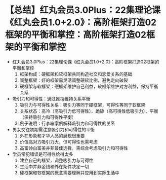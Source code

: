 # 【总结】红丸会员3.0Plus：22集理论课《红丸会员1.0+2.0》：高阶框架打造02框架的平衡和掌控：高阶框架打造02框架的平衡和掌控

-   红丸会员3.0Plus：22集理论课《红丸会员1.0+2.0》：高阶框架打造02框架的平衡和掌控
    1.  框架构成：硬框架和软框架共同构造社交和恋爱关系的基础
    2.  调整框架：好的框架需灵活调整硬软比例，避免走向破裂
    3.  硬框架与软框架：硬框架维护自己利益，软框架维护对方利益，保持平衡关系
-   吸引力和可得性：通过推拉维持关系平衡
    1.  吸引力与可得性关系：吸引力等同于硬框架，可得性等同于软框架
    2.  关系状态：高冷（高吸引力低可得性）、跪舔（高可得性低吸引力）、平衡（保持吸引力和可得性平衡）
    3.  例子说明：行李箱案例解释吸引力和可得性的关系
-   男女交往初期需注意吸引力和可得性的平衡
    1.  外在形象和才华人品的展现很重要
    2.  价值高对方吸引力大，但可得性也需考虑
    3.  高富帅白富美并非最佳选择，需综合考虑吸引力和可得性
-   学员常犯错误是可得性给得太多
    1.  建立自己的框架，调整吸引力与可得性
    2.  生活中并非金钱和外在条件决定一切
    3.  硬框架和软框架的概念需要理解并应用到实际生活中